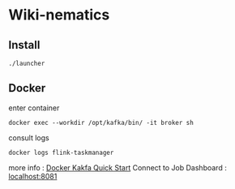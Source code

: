 # Wiki-nematics 


## Install

```
./launcher
```

## Docker
enter container
```
docker exec --workdir /opt/kafka/bin/ -it broker sh
```
consult logs 
```
docker logs flink-taskmanager
```
more info : [Docker Kakfa Quick Start](https://hub.docker.com/r/apache/kafka#quick-start)
Connect to Job Dashboard : [localhost:8081](http://localhost:8081) 

